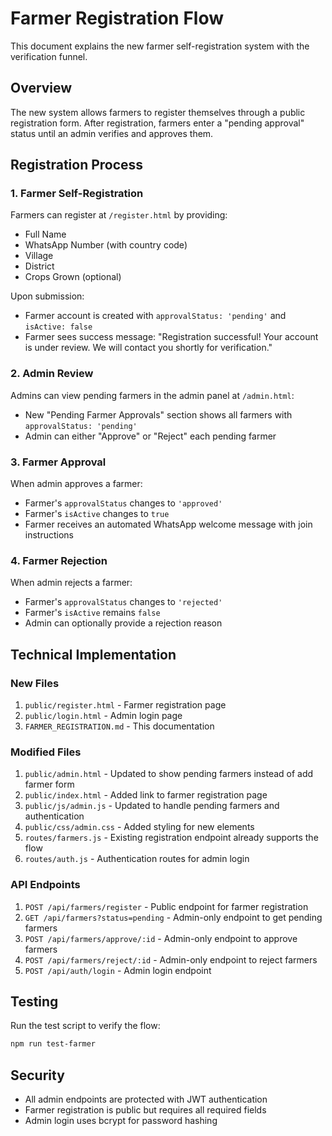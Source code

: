 # Farmer Registration Flow

This document explains the new farmer self-registration system with the verification funnel.

## Overview

The new system allows farmers to register themselves through a public registration form. After registration, farmers enter a "pending approval" status until an admin verifies and approves them.

## Registration Process

### 1. Farmer Self-Registration

Farmers can register at `/register.html` by providing:
- Full Name
- WhatsApp Number (with country code)
- Village
- District
- Crops Grown (optional)

Upon submission:
- Farmer account is created with `approvalStatus: 'pending'` and `isActive: false`
- Farmer sees success message: "Registration successful! Your account is under review. We will contact you shortly for verification."

### 2. Admin Review

Admins can view pending farmers in the admin panel at `/admin.html`:
- New "Pending Farmer Approvals" section shows all farmers with `approvalStatus: 'pending'`
- Admin can either "Approve" or "Reject" each pending farmer

### 3. Farmer Approval

When admin approves a farmer:
- Farmer's `approvalStatus` changes to `'approved'`
- Farmer's `isActive` changes to `true`
- Farmer receives an automated WhatsApp welcome message with join instructions

### 4. Farmer Rejection

When admin rejects a farmer:
- Farmer's `approvalStatus` changes to `'rejected'`
- Farmer's `isActive` remains `false`
- Admin can optionally provide a rejection reason

## Technical Implementation

### New Files

1. `public/register.html` - Farmer registration page
2. `public/login.html` - Admin login page
3. `FARMER_REGISTRATION.md` - This documentation

### Modified Files

1. `public/admin.html` - Updated to show pending farmers instead of add farmer form
2. `public/index.html` - Added link to farmer registration page
3. `public/js/admin.js` - Updated to handle pending farmers and authentication
4. `public/css/admin.css` - Added styling for new elements
5. `routes/farmers.js` - Existing registration endpoint already supports the flow
6. `routes/auth.js` - Authentication routes for admin login

### API Endpoints

1. `POST /api/farmers/register` - Public endpoint for farmer registration
2. `GET /api/farmers?status=pending` - Admin-only endpoint to get pending farmers
3. `POST /api/farmers/approve/:id` - Admin-only endpoint to approve farmers
4. `POST /api/farmers/reject/:id` - Admin-only endpoint to reject farmers
5. `POST /api/auth/login` - Admin login endpoint

## Testing

Run the test script to verify the flow:
```bash
npm run test-farmer
```

## Security

- All admin endpoints are protected with JWT authentication
- Farmer registration is public but requires all required fields
- Admin login uses bcrypt for password hashing